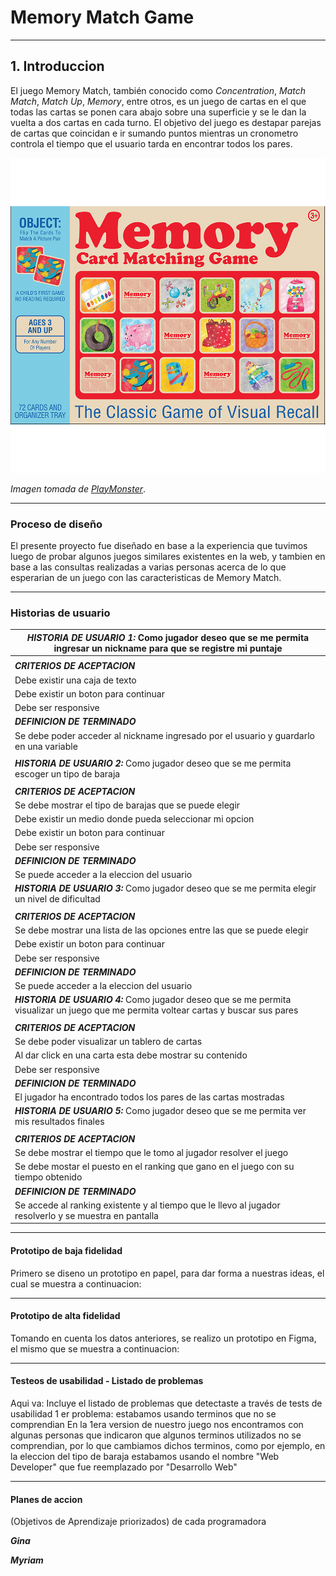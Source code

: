 # Memory Match Game

***
## 1. Introduccion

El juego Memory Match, también conocido como _Concentration_, _Match Match_, 
_Match Up_, _Memory_, entre otros, es un juego de cartas en el que todas las 
cartas se ponen cara abajo sobre una superficie y se le dan la vuelta a dos 
cartas en cada turno. 
El objetivo del juego es destapar parejas de cartas que coincidan e ir sumando
puntos mientras un cronometro controla el tiempo que el usuario tarda en
encontrar todos los pares.

![Concentration (card game)](src/image/MemoryGame.png)

_Imagen tomada de [PlayMonster](https://www.playmonster.com/product/memory-card-matching-game/)_.


***
### Proceso de diseño

El presente proyecto fue diseñado en base a la experiencia que tuvimos luego de probar algunos
juegos similares existentes en la web, y tambien en base a las consultas realizadas a 
varias personas acerca de lo que esperarian de un juego con las caracteristicas de Memory Match.

---
### Historias de usuario

| ***HISTORIA DE USUARIO 1:*** Como jugador deseo que se me permita ingresar un nickname para que se registre mi puntaje|
|---------------------------|
||
|***CRITERIOS DE ACEPTACION***|
|Debe existir una caja de texto|
|Debe existir un boton para continuar|
|Debe ser responsive| |
|***DEFINICION DE TERMINADO***|
|Se debe poder acceder al nickname ingresado por el usuario y guardarlo en una variable|
||
| ***HISTORIA DE USUARIO 2:*** Como jugador deseo que se me permita escoger un tipo de baraja |
||
|***CRITERIOS DE ACEPTACION***|
|Se debe mostrar el tipo de barajas que se puede elegir|
|Debe existir un medio donde pueda seleccionar mi opcion|
|Debe existir un boton para continuar|
|Debe ser responsive|
|***DEFINICION DE TERMINADO***|
|Se puede acceder a la eleccion del usuario|
| ***HISTORIA DE USUARIO 3:*** Como jugador deseo que se me permita elegir un nivel de dificultad|
||
|***CRITERIOS DE ACEPTACION***|
|Se debe mostrar una lista de las opciones entre las que se puede elegir|
|Debe existir un boton para continuar|
|Debe ser responsive|
|***DEFINICION DE TERMINADO***|
|Se puede acceder a la eleccion del usuario|
| ***HISTORIA DE USUARIO 4:*** Como jugador deseo que se me permita visualizar un juego que me permita voltear cartas y buscar sus pares|
||
|***CRITERIOS DE ACEPTACION***|
|Se debe poder visualizar un tablero de cartas|
|Al dar click en una carta esta debe mostrar su contenido|
|Debe ser responsive|
|***DEFINICION DE TERMINADO***|
|El jugador ha encontrado todos los pares de las cartas mostradas|
| ***HISTORIA DE USUARIO 5:*** Como jugador deseo que se me permita ver mis resultados finales|
||
|***CRITERIOS DE ACEPTACION***|
|Se debe mostrar el tiempo que le tomo al jugador resolver el juego|
|Se debe mostar el puesto en el ranking que gano en el juego con su tiempo obtenido|
|***DEFINICION DE TERMINADO***|
|Se accede al ranking existente y al tiempo que le llevo al jugador resolverlo y se muestra en pantalla|
***
#### Prototipo de baja fidelidad

Primero se diseno un prototipo en papel, para dar forma a nuestras ideas, el cual se muestra a continuacion:

***
#### Prototipo de alta fidelidad
Tomando en cuenta los datos anteriores, se realizo un prototipo en Figma, el mismo que se muestra a continuacion:

***
#### Testeos de usabilidad - Listado de problemas

Aqui va: Incluye el listado de problemas que detectaste a través de tests de
  usabilidad
  1 er problema: estabamos usando terminos que no se comprendian 
  En la 1era version de nuestro juego nos encontramos con algunas personas que indicaron que algunos
  terminos utilizados no se comprendian, por lo que cambiamos dichos terminos, como por ejemplo, en la
  eleccion del tipo de baraja estabamos usando el nombre "Web Developer" que fue reemplazado por
  "Desarrollo Web"
  
  
***
#### Planes de accion
(Objetivos de Aprendizaje priorizados) de cada programadora

***Gina***

***Myriam***
